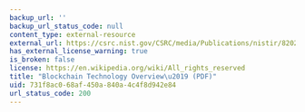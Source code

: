 ```yaml
---
backup_url: ''
backup_url_status_code: null
content_type: external-resource
external_url: https://csrc.nist.gov/CSRC/media/Publications/nistir/8202/draft/documents/nistir8202-draft.pdf
has_external_license_warning: true
is_broken: false
license: https://en.wikipedia.org/wiki/All_rights_reserved
title: "Blockchain Technology Overview\u2019 (PDF)"
uid: 731f8ac0-68af-450a-840a-4c4f8d942e84
url_status_code: 200
---
```

